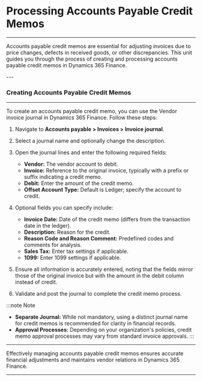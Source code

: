 # Processing Accounts Payable Credit Memos
---
<div class="customized-intro-container" id="introduction">
    <p>Accounts payable credit memos are essential for adjusting invoices due to price changes, defects in received goods, or other discrepancies. This unit guides you through the process of creating and processing accounts payable credit memos in Dynamics 365 Finance.</p>
</div>
---

### Creating Accounts Payable Credit Memos
---

To create an accounts payable credit memo, you can use the Vendor invoice journal in Dynamics 365 Finance. Follow these steps:

1. Navigate to **Accounts payable > Invoices > Invoice journal**.
2. Select a journal name and optionally change the description.
3. Open the journal lines and enter the following required fields:

   - **Vendor:** The vendor account to debit.
   - **Invoice:** Reference to the original invoice, typically with a prefix or suffix indicating a credit memo.
   - **Debit:** Enter the amount of the credit memo.
   - **Offset Account Type:** Default is Ledger; specify the account to credit.

   <!-- ![Vendor Invoice Journal](#) -->

4. Optional fields you can specify include:
   - **Invoice Date:** Date of the credit memo (differs from the transaction date in the ledger).
   - **Description:** Reason for the credit.
   - **Reason Code and Reason Comment:** Predefined codes and comments for analysis.
   - **Sales Tax:** Enter tax settings if applicable.
   - **1099:** Enter 1099 settings if applicable.

   <!-- ![Vendor Invoice Page](#) -->

5. Ensure all information is accurately entered, noting that the fields mirror those of the original invoice but with the amount in the debit column instead of credit.

6. Validate and post the journal to complete the credit memo process.

:::note Note

- **Separate Journal:** While not mandatory, using a distinct journal name for credit memos is recommended for clarity in financial records.
- **Approval Processes:** Depending on your organization's policies, credit memo approval processes may vary from standard invoice approvals.
:::

---

Effectively managing accounts payable credit memos ensures accurate financial adjustments and maintains vendor relations in Dynamics 365 Finance.

---

